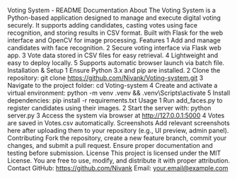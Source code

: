 Voting System - README Documentation
About
The Voting System is a Python-based application designed to manage and execute digital voting
securely. It supports adding candidates, casting votes using face recognition, and storing results in
CSV format. Built with Flask for the web interface and OpenCV for image processing.
Features
1 Add and manage candidates with face recognition.
2 Secure voting interface via Flask web app.
3 Vote data stored in CSV files for easy retrieval.
4 Lightweight and easy to deploy locally.
5 Supports automatic browser launch via batch file.
Installation & Setup
1 Ensure Python 3.x and pip are installed.
2 Clone the repository: git clone https://github.com/Nivank/Voting-system.git
3 Navigate to the project folder: cd Voting-system
4 Create and activate a virtual environment: python -m venv .venv && .venv\Scripts\activate
5 Install dependencies: pip install -r requirements.txt
Usage
1 Run add_faces.py to register candidates using their images.
2 Start the server with: python server.py
3 Access the system via browser at http://127.0.0.1:5000
4 Votes are saved in Votes.csv automatically.
Screenshots
Add relevant screenshots here after uploading them to your repository (e.g., UI preview, admin
panel).
Contributing
Fork the repository, create a new feature branch, commit your changes, and submit a pull request.
Ensure proper documentation and testing before submission.
License
This project is licensed under the MIT License. You are free to use, modify, and distribute it with
proper attribution.
Contact
GitHub: https://github.com/Nivank Email: your.email@example.com
